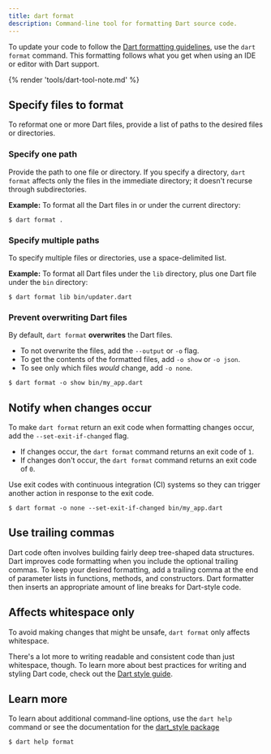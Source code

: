 ```yaml
---
title: dart format
description: Command-line tool for formatting Dart source code.
---
```


To update your code to follow the
[Dart formatting guidelines][dart-guidelines],
use the `dart format` command.
This formatting follows what you get
when using an IDE or editor with Dart support.

{% render 'tools/dart-tool-note.md' %}

## Specify files to format

To reformat one or more Dart files,
provide a list of paths to the desired files or directories.

### Specify one path

Provide the path to one file or directory.
If you specify a directory, `dart format` affects only the files in the
immediate directory; it doesn't recurse through subdirectories.

**Example:** To format all the Dart files in or under the current directory:

```console
$ dart format .
```

### Specify multiple paths

To specify multiple files or directories, use a space-delimited list.

**Example:** To format all Dart files under the `lib` directory,
plus one Dart file under the `bin` directory:

```console
$ dart format lib bin/updater.dart 
```

### Prevent overwriting Dart files

By default, `dart format` **overwrites** the Dart files.

* To not overwrite the files, add the `--output` or `-o` flag.
* To get the contents of the formatted files, add `-o show` or `-o json`.
* To see only which files _would_ change, add `-o none`.

```console
$ dart format -o show bin/my_app.dart
```

## Notify when changes occur

To make `dart format` return an exit code when formatting changes occur,
add the `--set-exit-if-changed` flag.

* If changes occur, the `dart format` command returns an exit code of `1`.
* If changes don't occur, the `dart format` command returns an exit code of `0`.

Use exit codes with continuous integration (CI) systems
so they can trigger another action in response to the exit code.

```console
$ dart format -o none --set-exit-if-changed bin/my_app.dart
```

## Use trailing commas

Dart code often involves building fairly deep tree-shaped data structures.
Dart improves code formatting when you include the optional trailing commas.
To keep your desired formatting,
add a trailing comma at the end of parameter lists in functions, methods,
and constructors.
Dart formatter then inserts an appropriate amount of line breaks for
Dart-style code.

## Affects whitespace only

To avoid making changes that might be unsafe,
`dart format` only affects whitespace.

There's a lot more to writing readable and
consistent code than just whitespace, though.
To learn more about best practices for writing and styling Dart code,
check out the [Dart style guide][].

## Learn more

To learn about additional command-line options,
use the `dart help` command or see the documentation for the
[dart_style package][dart_style]

```console
$ dart help format
```

[Dart style guide]: /effective-dart/style
[dart_style]: {{site.pub-pkg}}/dart_style
[dart-guidelines]: /effective-dart/style#formatting
